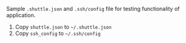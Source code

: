 Sample `.shuttle.json` and `.ssh/config` file for testing functionality of application.

1. Copy `shuttle.json` to `~/.shuttle.json`
2. Copy `ssh_config` to `~/.ssh/config`
